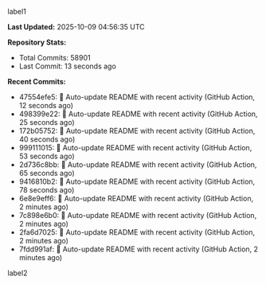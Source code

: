 
label1 
<!-- ACTIVITY_START -->
**Last Updated:** 2025-10-09 04:56:35 UTC

**Repository Stats:**
- Total Commits: 58901
- Last Commit: 13 seconds ago

**Recent Commits:**
- 47554efe5: 🤖 Auto-update README with recent activity (GitHub Action, 12 seconds ago)
- 498399e22: 🤖 Auto-update README with recent activity (GitHub Action, 25 seconds ago)
- 172b05752: 🤖 Auto-update README with recent activity (GitHub Action, 40 seconds ago)
- 999111015: 🤖 Auto-update README with recent activity (GitHub Action, 53 seconds ago)
- 2d736c8bb: 🤖 Auto-update README with recent activity (GitHub Action, 65 seconds ago)
- 9416810b2: 🤖 Auto-update README with recent activity (GitHub Action, 78 seconds ago)
- 6e8e9eff6: 🤖 Auto-update README with recent activity (GitHub Action, 2 minutes ago)
- 7c898e6b0: 🤖 Auto-update README with recent activity (GitHub Action, 2 minutes ago)
- 2fa6d7025: 🤖 Auto-update README with recent activity (GitHub Action, 2 minutes ago)
- 7fdd991af: 🤖 Auto-update README with recent activity (GitHub Action, 2 minutes ago)
<!-- ACTIVITY_END -->

label2
